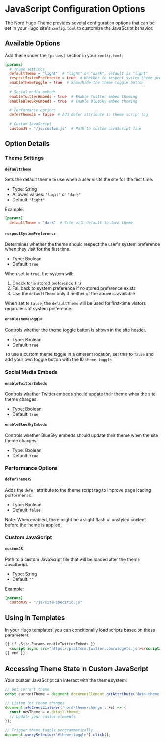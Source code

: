 # JavaScript Configuration Options

The Nord Hugo Theme provides several configuration options that can be set in your Hugo site's `config.toml` to customize the JavaScript behavior.

## Available Options

Add these under the `[params]` section in your `config.toml`:

```toml
[params]
  # Theme settings
  defaultTheme = "light"  # "light" or "dark", default is "light"
  respectSystemPreference = true  # Whether to respect system theme preference
  enableThemeToggle = true  # Show/hide the theme toggle button
  
  # Social media embeds
  enableTwitterEmbeds = true  # Enable Twitter embed theming
  enableBlueSkyEmbeds = true  # Enable BlueSky embed theming
  
  # Performance options
  deferThemeJS = false  # Add defer attribute to theme script tag
  
  # Custom JavaScript
  customJS = "/js/custom.js"  # Path to custom JavaScript file
```

## Option Details

### Theme Settings

#### `defaultTheme`

Sets the default theme to use when a user visits the site for the first time.

- Type: String
- Allowed values: `"light"` or `"dark"`
- Default: `"light"`

Example:
```toml
[params]
  defaultTheme = "dark"  # Site will default to dark theme
```

#### `respectSystemPreference`

Determines whether the theme should respect the user's system preference when they visit for the first time.

- Type: Boolean
- Default: `true`

When set to `true`, the system will:
1. Check for a stored preference first
2. Fall back to system preference if no stored preference exists
3. Use the `defaultTheme` only if neither of the above is available

When set to `false`, the `defaultTheme` will be used for first-time visitors regardless of system preference.

#### `enableThemeToggle`

Controls whether the theme toggle button is shown in the site header.

- Type: Boolean
- Default: `true`

To use a custom theme toggle in a different location, set this to `false` and add your own toggle button with the ID `theme-toggle`.

### Social Media Embeds

#### `enableTwitterEmbeds`

Controls whether Twitter embeds should update their theme when the site theme changes.

- Type: Boolean
- Default: `true`

#### `enableBlueSkyEmbeds`

Controls whether BlueSky embeds should update their theme when the site theme changes.

- Type: Boolean
- Default: `true`

### Performance Options

#### `deferThemeJS`

Adds the `defer` attribute to the theme script tag to improve page loading performance.

- Type: Boolean
- Default: `false`

Note: When enabled, there might be a slight flash of unstyled content before the theme is applied.

### Custom JavaScript

#### `customJS`

Path to a custom JavaScript file that will be loaded after the theme JavaScript.

- Type: String
- Default: `""`

Example:
```toml
[params]
  customJS = "/js/site-specific.js"
```

## Using in Templates

In your Hugo templates, you can conditionally load scripts based on these parameters:

```html
{{ if .Site.Params.enableTwitterEmbeds }}
  <script async src="https://platform.twitter.com/widgets.js"></script>
{{ end }}
```

## Accessing Theme State in Custom JavaScript

Your custom JavaScript can interact with the theme system:

```javascript
// Get current theme
const currentTheme = document.documentElement.getAttribute('data-theme');

// Listen for theme changes
document.addEventListener('nord-theme-change', (e) => {
  const newTheme = e.detail.theme;
  // Update your custom elements
});

// Trigger theme toggle programmatically
document.querySelector('#theme-toggle').click();
```
